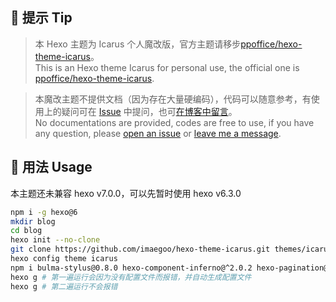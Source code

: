 ## 🔷 提示 Tip

> 本 Hexo 主题为 Icarus 个人魔改版，官方主题请移步[ppoffice/hexo-theme-icarus](https://github.com/ppoffice/hexo-theme-icarus)。<br>
> This is an Hexo theme Icarus for personal use, the official one is [ppoffice/hexo-theme-icarus](https://github.com/ppoffice/hexo-theme-icarus).

> 本魔改主题不提供文档（因为存在大量硬编码），代码可以随意参考，有使用上的疑问可在 [Issue](https://github.com/imaegoo/hexo-theme-icarus/issues) 中提问，也可[在博客中留言](https://www.imaegoo.com/messages/)。<br>
> No documentations are provided, codes are free to use, if you have any question, please [open an issue](https://github.com/imaegoo/hexo-theme-icarus/issues) or [leave me a message](https://www.imaegoo.com/messages/).

## 🔷 用法 Usage

本主题还未兼容 hexo v7.0.0，可以先暂时使用 hexo v6.3.0

```sh
npm i -g hexo@6
mkdir blog
cd blog
hexo init --no-clone
git clone https://github.com/imaegoo/hexo-theme-icarus.git themes/icarus
hexo config theme icarus
npm i bulma-stylus@0.8.0 hexo-component-inferno@^2.0.2 hexo-pagination@^2.0.0 hexo-renderer-inferno@^0.1.3 inferno@^7.3.3 inferno-create-element@^7.3.3
hexo g # 第一遍运行会因为没有配置文件而报错，并自动生成配置文件
hexo g # 第二遍运行不会报错
```
